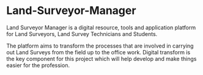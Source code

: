 # Land-Surveyor-Manager

Land Surveyor Manager is a digital resource, tools and application platform for Land Surveyors, Land Survey Technicians and Students. 

The platform aims to transform the processes that are involved in carrying out Land Surveys from the field up to the office work. Digital transform is the key component for this project which will help develop and make things easier for the profession. 
